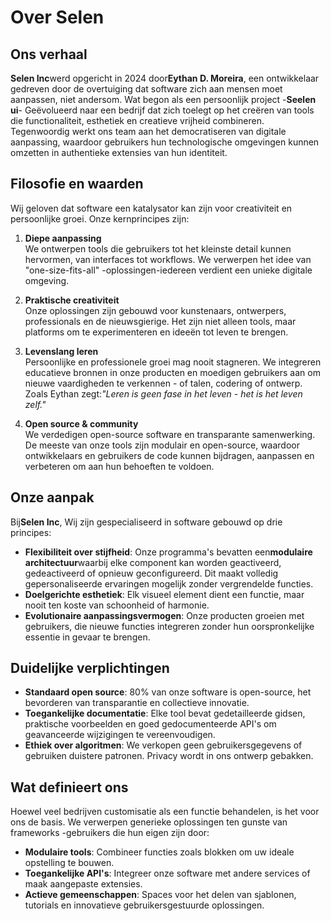 # Over Selen

## Ons verhaal

**Selen Inc**werd opgericht in 2024 door**Eythan D. Moreira**, een ontwikkelaar
gedreven door de overtuiging dat software zich aan mensen moet aanpassen, niet
andersom. Wat begon als een persoonlijk project -**Seelen ui**- Geëvolueerd naar
een bedrijf dat zich toelegt op het creëren van tools die functionaliteit,
esthetiek en creatieve vrijheid combineren. Tegenwoordig werkt ons team aan het
democratiseren van digitale aanpassing, waardoor gebruikers hun technologische
omgevingen kunnen omzetten in authentieke extensies van hun identiteit.

## Filosofie en waarden

Wij geloven dat software een katalysator kan zijn voor creativiteit en
persoonlijke groei. Onze kernprincipes zijn:

1. **Diepe aanpassing**\
   We ontwerpen tools die gebruikers tot het kleinste detail kunnen hervormen,
   van interfaces tot workflows. We verwerpen het idee van "one-size-fits-all"
   -oplossingen-iedereen verdient een unieke digitale omgeving.

2. **Praktische creativiteit**\
   Onze oplossingen zijn gebouwd voor kunstenaars, ontwerpers, professionals en
   de nieuwsgierige. Het zijn niet alleen tools, maar platforms om te
   experimenteren en ideeën tot leven te brengen.

3. **Levenslang leren**\
   Persoonlijke en professionele groei mag nooit stagneren. We integreren
   educatieve bronnen in onze producten en moedigen gebruikers aan om nieuwe
   vaardigheden te verkennen - of talen, codering of ontwerp. Zoals Eythan
   zegt:_"Leren is geen fase in het leven - het is het leven zelf."_

4. **Open source & community**\
   We verdedigen open-source software en transparante samenwerking. De meeste
   van onze tools zijn modulair en open-source, waardoor ontwikkelaars en
   gebruikers de code kunnen bijdragen, aanpassen en verbeteren om aan hun
   behoeften te voldoen.

## Onze aanpak

Bij**Selen Inc**, Wij zijn gespecialiseerd in software gebouwd op drie
principes:

- **Flexibiliteit over stijfheid**: Onze programma's bevatten een**modulaire
  architectuur**waarbij elke component kan worden geactiveerd, gedeactiveerd of
  opnieuw geconfigureerd. Dit maakt volledig gepersonaliseerde ervaringen
  mogelijk zonder vergrendelde functies.
- **Doelgerichte esthetiek**: Elk visueel element dient een functie, maar nooit
  ten koste van schoonheid of harmonie.
- **Evolutionaire aanpassingsvermogen**: Onze producten groeien met gebruikers,
  die nieuwe functies integreren zonder hun oorspronkelijke essentie in gevaar
  te brengen.

## Duidelijke verplichtingen

- **Standaard open source**: 80% van onze software is open-source, het
  bevorderen van transparantie en collectieve innovatie.
- **Toegankelijke documentatie**: Elke tool bevat gedetailleerde gidsen,
  praktische voorbeelden en goed gedocumenteerde API's om geavanceerde
  wijzigingen te vereenvoudigen.
- **Ethiek over algoritmen**: We verkopen geen gebruikersgegevens of gebruiken
  duistere patronen. Privacy wordt in ons ontwerp gebakken.

## Wat definieert ons

Hoewel veel bedrijven customisatie als een functie behandelen, is het voor ons
de basis. We verwerpen generieke oplossingen ten gunste van frameworks
-gebruikers die hun eigen zijn door:

- **Modulaire tools**: Combineer functies zoals blokken om uw ideale opstelling
  te bouwen.
- **Toegankelijke API's**: Integreer onze software met andere services of maak
  aangepaste extensies.
- **Actieve gemeenschappen**: Spaces voor het delen van sjablonen, tutorials en
  innovatieve gebruikersgestuurde oplossingen.
